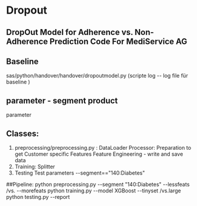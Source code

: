 # Dropout
DropOut Model for Adherence vs. Non-Adherence Prediction Code 
For MediService AG 
---
## Baseline
sas/python/handover/handover/dropoutmodel.py (scripte log -- log file für baseline )

## parameter -  segment product 
parameter 

## Classes: 
1. preprocessing/preprocessing.py : 
    DataLoader
    Processor: Preparation to get Customer specific Features Feature Engineering  - write and save data
2. Training: Splitter 
3. Testing 
    Test parameters --segment=="140:Diabetes"


##Pipeline: 
python preprocessing.py --segment "140:Diabetes" --lessfeats /vs. --morefeats
python training.py --model XGBoost --tinyset /vs.large 
python testing.py --report 

